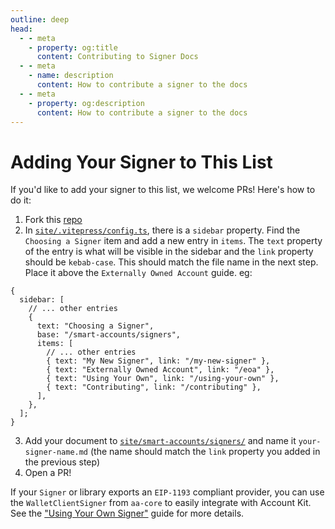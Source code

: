 ```yaml
---
outline: deep
head:
  - - meta
    - property: og:title
      content: Contributing to Signer Docs
  - - meta
    - name: description
      content: How to contribute a signer to the docs
  - - meta
    - property: og:description
      content: How to contribute a signer to the docs
---
```


# Adding Your Signer to This List

If you'd like to add your signer to this list, we welcome PRs! Here's how to do it:

1. Fork this [repo](https://github.com/OMGWINNING/aa-sdk-staging)
2. In [`site/.vitepress/config.ts`](https://github.com/OMGWINNING/aa-sdk-private/blob/main/site/.vitepress/config.ts), there is a `sidebar` property. Find the `Choosing a Signer` item and add a new entry in `items`. The `text` property of the entry is what will be visible in the sidebar and the `link` property should be `kebab-case`. This should match the file name in the next step. Place it above the `Externally Owned Account` guide. eg:

```ts{9}
{
  sidebar: [
    // ... other entries
    {
      text: "Choosing a Signer",
      base: "/smart-accounts/signers",
      items: [
        // ... other entries
        { text: "My New Signer", link: "/my-new-signer" },
        { text: "Externally Owned Account", link: "/eoa" },
        { text: "Using Your Own", link: "/using-your-own" },
        { text: "Contributing", link: "/contributing" },
      ],
    },
  ];
}
```

3. Add your document to [`site/smart-accounts/signers/`](https://github.com/OMGWINNING/aa-sdk-staging/tree/main/site/smart-accounts/signers) and name it `your-signer-name.md` (the name should match the `link` property you added in the previous step)
4. Open a PR!

If your `Signer` or library exports an `EIP-1193` compliant provider, you can use the `WalletClientSigner` from `aa-core` to easily integrate with Account Kit. See the ["Using Your Own Signer"](/smart-accounts/signers/using-your-own) guide for more details.

